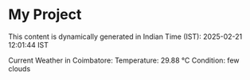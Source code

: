 # My Project

This content is dynamically generated in Indian Time (IST): 2025-02-21 12:01:44 IST


Current Weather in Coimbatore:
Temperature: 29.88 °C
Condition: few clouds
